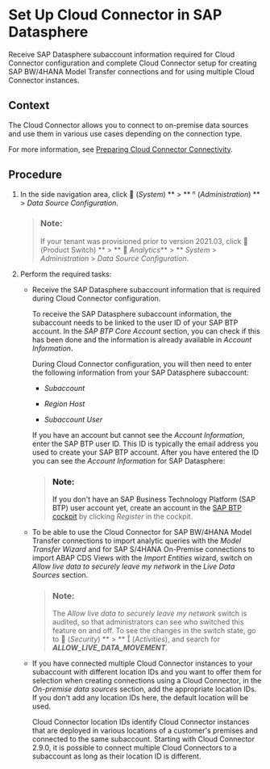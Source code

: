 <!-- loio6de74f7731c54ce88f2883df8f8671a8 -->

<link rel="stylesheet" type="text/css" href="../css/sap-icons.css"/>

# Set Up Cloud Connector in SAP Datasphere

Receive SAP Datasphere subaccount information required for Cloud Connector configuration and complete Cloud Connector setup for creating SAP BW/4HANA Model Transfer connections and for using multiple Cloud Connector instances.



<a name="loio6de74f7731c54ce88f2883df8f8671a8__section_ky2_cgv_tsb"/>

## Context

The Cloud Connector allows you to connect to on-premise data sources and use them in various use cases depending on the connection type.

For more information, see [Preparing Cloud Connector Connectivity](preparing-cloud-connector-connectivity-35141e7.md).



<a name="loio6de74f7731c54ce88f2883df8f8671a8__section_yzv_cgv_tsb"/>

## Procedure

1.  In the side navigation area, click <span class="FPA-icons"></span> \(*System*\) ** \> ** <span class="Belize-icons"></span> \(*Administration*\) ** \> *Data Source Configuration*.

    > ### Note:  
    > If your tenant was provisioned prior to version 2021.03, click <span class="FPA-icons"></span> \(Product Switch\) ** \> ** <span class="FPA-icons"></span> *Analytics*** \> ** *System* \> *Administration* \> *Data Source Configuration*.

2.  Perform the required tasks:

    -   Receive the SAP Datasphere subaccount information that is required during Cloud Connector configuration.

        To receive the SAP Datasphere subaccount information, the subaccount needs to be linked to the user ID of your SAP BTP account. In the *SAP BTP Core Account* section, you can check if this has been done and the information is already available in *Account Information*.

        During Cloud Connector configuration, you will then need to enter the following information from your SAP Datasphere subaccount:

        -   *Subaccount*

        -   *Region Host*

        -   *Subaccount User*


        If you have an account but cannot see the *Account Information*, enter the SAP BTP user ID. This ID is typically the email address you used to create your SAP BTP account. After you have entered the ID you can see the *Account Information* for SAP Datasphere:

        > ### Note:  
        > If you don't have an SAP Business Technology Platform \(SAP BTP\) user account yet, create an account in the [SAP BTP cockpit](https://account.hana.ondemand.com/) by clicking *Register* in the cockpit.

    -   To be able to use the Cloud Connector for SAP BW/4HANA Model Transfer connections to import analytic queries with the *Model Transfer Wizard* and for SAP S/4HANA On-Premise connections to import ABAP CDS Views with the *Import Entities* wizard, switch on *Allow live data to securely leave my network* in the *Live Data Sources* section.

        > ### Note:  
        > The *Allow live data to securely leave my network* switch is audited, so that administrators can see who switched this feature on and off. To see the changes in the switch state, go to <span class="FPA-icons"></span> \(*Security*\) ** \> ** <span class="SAP-icons"></span> \(*Activities*\), and search for ***ALLOW\_LIVE\_DATA\_MOVEMENT***.

    -   If you have connected multiple Cloud Connector instances to your subaccount with different location IDs and you want to offer them for selection when creating connections using a Cloud Connector, in the *On-premise data sources* section, add the appropriate location IDs. If you don't add any location IDs here, the default location will be used.

        Cloud Connector location IDs identify Cloud Connector instances that are deployed in various locations of a customer's premises and connected to the same subaccount. Starting with Cloud Connector 2.9.0, it is possible to connect multiple Cloud Connectors to a subaccount as long as their location ID is different.



